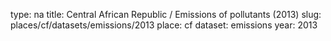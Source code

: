 type: na
title: Central African Republic / Emissions of pollutants (2013)
slug: places/cf/datasets/emissions/2013
place: cf
dataset: emissions
year: 2013
